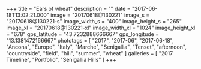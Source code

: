+++
title = "Ears of wheat"
description = ""
date = "2017-06-18T13:02:21.000"
image = "20170618@130221"
image_s = "20170618@130221-s"
image_width_s = "400"
image_height_s = "265"
image_xl = "20170618@130221-xl"
image_width_xl = "1024"
image_height_xl = "678"
gps_latitude = "43.7232888666667"
gps_longitude = "13.1381472166667"
phototags = [ "2017", "2017-06", "2017-06-18", "Ancona", "Europe", "Italy", "Marche", "Senigallia", "Tenset", "afternoon", "countryside", "field", "hill", "summer", "wheat" ]
galleries = [ "2017 Timeline", "Portfolio", "Senigallia Hills" ]
+++
